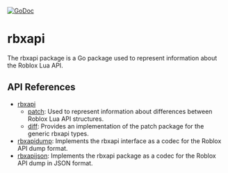 [![GoDoc](https://godoc.org/github.com/RobloxAPI/rbxapi?status.png)](https://godoc.org/github.com/RobloxAPI/rbxapi)

# rbxapi

The rbxapi package is a Go package used to represent information about the
Roblox Lua API.

## API References

- [rbxapi](https://godoc.org/github.com/RobloxAPI/rbxapi)
	- [patch](https://godoc.org/github.com/RobloxAPI/rbxapi/patch): Used to represent information about differences between Roblox Lua API structures.
	- [diff](https://godoc.org/github.com/RobloxAPI/rbxapi/diff): Provides an implementation of the patch package for the generic rbxapi types.
- [rbxapidump](https://godoc.org/github.com/RobloxAPI/rbxapi/rbxapidump): Implements the rbxapi interface as a codec for the Roblox API dump format.
- [rbxapijson](https://godoc.org/github.com/RobloxAPI/rbxapi/rbxapijson): Implements the rbxapi package as a codec for the Roblox API dump in JSON format.
